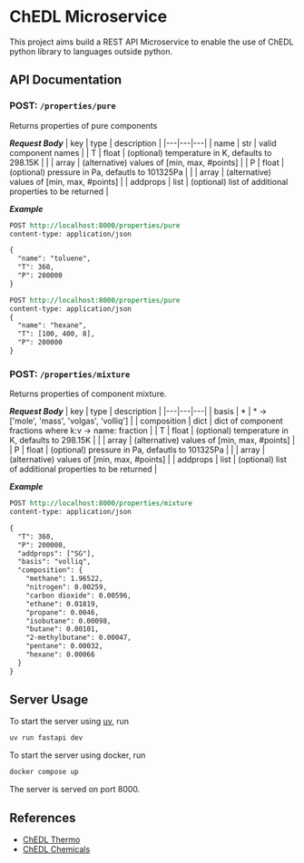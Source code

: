 # ChEDL Microservice
This project aims build a REST API Microservice to enable the use of ChEDL python library to languages outside python.

## API Documentation
### POST: `/properties/pure`
Returns properties of pure components

***Request Body***
| key | type | description |
|---|---|---|
| name | str | valid component names |
| T | float | (optional) temperature in K, defaults to 298.15K |
|  | array | (alternative) values of [min, max, #points] |
| P | float | (optional) pressure in Pa, defautls to 101325Pa |
|  | array | (alternative) values of [min, max, #points] |
| addprops | list | (optional) list of additional properties to be returned |

***Example***
```rest
POST http://localhost:8000/properties/pure
content-type: application/json

{
  "name": "toluene",
  "T": 360,
  "P": 200000
}

POST http://localhost:8000/properties/pure
content-type: application/json
{
  "name": "hexane",
  "T": [100, 400, 8],
  "P": 200000
}
```

### POST: `/properties/mixture`
Returns properties of component mixture.

***Request Body***
| key | type | description |
|---|---|---|
| basis | * | * -> ['mole', 'mass', 'volgas', 'volliq'] |
| composition | dict | dict of component fractions where k:v -> name<str>: fraction<float> |
| T | float | (optional) temperature in K, defaults to 298.15K |
|  | array | (alternative) values of [min, max, #points] |
| P | float | (optional) pressure in Pa, defautls to 101325Pa |
|  | array | (alternative) values of [min, max, #points] |
| addprops | list | (optional) list of additional properties to be returned |

***Example***
```rest
POST http://localhost:8000/properties/mixture
content-type: application/json

{
  "T": 360,
  "P": 200000,
  "addprops": ["SG"],
  "basis": "volliq",
  "composition": {
    "methane": 1.96522, 
    "nitrogen": 0.00259, 
    "carbon dioxide": 0.00596, 
    "ethane": 0.01819, 
    "propane": 0.0046, 
    "isobutane": 0.00098, 
    "butane": 0.00101, 
    "2-methylbutane": 0.00047, 
    "pentane": 0.00032, 
    "hexane": 0.00066
  }
}
```

## Server Usage
To start the server using [uv](https://docs.astral.sh/uv/getting-started/installation/), run
```bash
uv run fastapi dev
```

To start the server using docker, run
```bash
docker compose up
```

The server is served on port 8000.

## References
- [ChEDL Thermo](https://github.com/CalebBell/thermo)
- [ChEDL Chemicals](https://github.com/CalebBell/chemicals)
